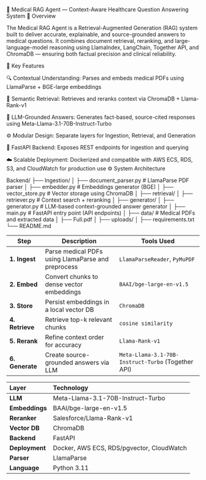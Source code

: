 🧠 Medical RAG Agent — Context-Aware Healthcare Question Answering System
🚀 Overview

The Medical RAG Agent is a Retrieval-Augmented Generation (RAG) system built to deliver accurate, explainable, and source-grounded answers to medical questions.
It combines document retrieval, reranking, and large-language-model reasoning using LlamaIndex, LangChain, Together API, and ChromaDB — ensuring both factual precision and clinical reliability.

🧩 Key Features

🔍 Contextual Understanding: Parses and embeds medical PDFs using LlamaParse + BGE-large embeddings

🧠 Semantic Retrieval: Retrieves and reranks context via ChromaDB + Llama-Rank-v1

💬 LLM-Grounded Answers: Generates fact-based, source-cited responses using Meta-Llama-3.1-70B-Instruct-Turbo

⚙️ Modular Design: Separate layers for Ingestion, Retrieval, and Generation

🚀 FastAPI Backend: Exposes REST endpoints for ingestion and querying

☁️ Scalable Deployment: Dockerized and compatible with AWS ECS, RDS, S3, and CloudWatch for production use
⚙️ System Architecture

Backend/
├── Ingestion/
│   ├── document_parser.py     # LlamaParse PDF parser
│   ├── embedder.py            # Embeddings generator (BGE)
│   ├── vector_store.py        # Vector storage using ChromaDB
│
├── retrieval/
│   ├── retriever.py           # Context search + reranking
│
├── generator/
│   ├── generator.py           # LLM-based context-grounded answer generator
│
├── main.py                    # FastAPI entry point (API endpoints)
│
├── data/                      # Medical PDFs and extracted data
│   ├── Full.pdf
│   ├── uploads/
│
├── requirements.txt
└── README.md


| Step            | Description                                        | Tools Used                                         |
| --------------- | -------------------------------------------------- | -------------------------------------------------- |
| **1. Ingest**   | Parse medical PDFs using LlamaParse and preprocess | `LlamaParseReader`, `PyMuPDF`                      |
| **2. Embed**    | Convert chunks to dense vector embeddings          | `BAAI/bge-large-en-v1.5`                           |
| **3. Store**    | Persist embeddings in a local vector DB            | `ChromaDB`                                         |
| **4. Retrieve** | Retrieve top-k relevant chunks                     | `cosine similarity`                                |
| **5. Rerank**   | Refine context order for accuracy                  | `Llama-Rank-v1`                                    |
| **6. Generate** | Create source-grounded answers via LLM             | `Meta-Llama-3.1-70B-Instruct-Turbo` (Together API) |


| Layer          | Technology                                |
| :------------- | :---------------------------------------- |
| **LLM**        | Meta-Llama-3.1-70B-Instruct-Turbo         |
| **Embeddings** | BAAI/bge-large-en-v1.5                    |
| **Reranker**   | Salesforce/Llama-Rank-v1                  |
| **Vector DB**  | ChromaDB                                  |
| **Backend**    | FastAPI                                   |
| **Deployment** | Docker, AWS ECS, RDS/pgvector, CloudWatch |
| **Parser**     | LlamaParse                                |
| **Language**   | Python 3.11                               |
